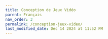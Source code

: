 ```yaml
---
title: Conception de Jeux Vidéo
parent: Français
nav_order: 3
permalink: /conception-jeux-video/
last_modified_date: Dec 14 2024 at 11:52 PM
---
```

